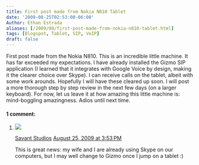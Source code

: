 ```yaml
---
title: First post made from Nokia N810 Tablet
date: '2009-08-25T02:53:00-06:00'
Author: Ethan Estrada
aliases: [/2009/08/first-post-made-from-nokia-n810-tablet.html]
tags: [Blogspot, Tablet, SIP, VoIP]
draft: false
---
```


First post made from the Nokia N810.
This is an incredible little machine.
It has far exceeded my expectations.
I have already installed the Gizmo SIP application
(I learned that it integrates with Google Voice by design,
making it the clearer choice over Skype).
I can receive calls on the tablet,
albeit with some work arounds.
Hopefully I will have these cleared up soon.
I will post a more thorough step by step review in the next few days
(on a larger keyboard).
For now, let us leave it at how amazing this little machine is:
mind-boggling amazingness.
Adios until next time.

#### 1 comment:

1. ![](//resources.blogblog.com/img/blank.gif)

   [Savant Studios](//www.blogger.com/profile/00841811285895262263) [August 25, 2009 at 3:53 PM](https://rocketboytech.blogspot.com/2009/08/first-post-made-from-nokia-n810-tablet.html?showComment=1251237206476#c4110576679757343821)

   This is great news: my wife and I are already using Skype on our computers, but I may well change to Gizmo once I jump on a tablet :)
